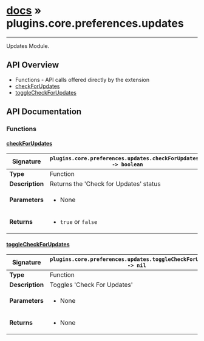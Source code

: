 # [docs](index.md) » plugins.core.preferences.updates
---

Updates Module.

## API Overview
* Functions - API calls offered directly by the extension
 * [checkForUpdates](#checkforupdates)
 * [toggleCheckForUpdates](#togglecheckforupdates)

## API Documentation

### Functions

#### [checkForUpdates](#checkforupdates)
| <span style="font-align: left;">**Signature**</span> | <span style="font-align: left;">`plugins.core.preferences.updates.checkForUpdates() -> boolean` </span>                                                |
| -----------------------------------------------------|---------------------------------------------------------------------------------------------------------|
| **Type**                                             | Function                                                                                         |
| **Description**                                      | Returns the 'Check for Updates' status                                                                                         |
| **Parameters**                                       | <ul><li>None</li></ul> |
| **Returns**                                          | <ul><li>`true` or `false`</li></ul>          |

#### [toggleCheckForUpdates](#togglecheckforupdates)
| <span style="font-align: left;">**Signature**</span> | <span style="font-align: left;">`plugins.core.preferences.updates.toggleCheckForUpdates() -> nil` </span>                                                |
| -----------------------------------------------------|---------------------------------------------------------------------------------------------------------|
| **Type**                                             | Function                                                                                         |
| **Description**                                      | Toggles 'Check For Updates'                                                                                         |
| **Parameters**                                       | <ul><li>None</li></ul> |
| **Returns**                                          | <ul><li>None</li></ul>          |

